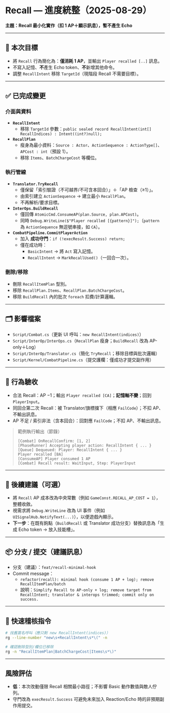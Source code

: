 # Recall — 進度統整（2025-08-29）
**主題：Recall 最小化實作（扣 1 AP＋顯示訊息），暫不產生 Echo**

---

## 🎯 本次目標
- 將 `Recall` 行為簡化為：**僅消耗 1 AP**，並輸出 `Player recalled [..]` 訊息。
- 不寫入記憶、**不**產生 Echo token、**不**新增其他命令。
- 調整 `RecallIntent` 移除 `TargetId`（現階段 Recall 不需要目標）。

---

## ✅ 已完成變更
### 介面與資料
- **`RecallIntent`**
  - 移除 `TargetId` 參數：`public sealed record RecallIntent(int[] RecallIndices) : Intent((int?)null);`
- **`RecallPlan`**
  - 瘦身為最小資料：`Source : Actor`、`ActionSequence : ActionType[]`、`APCost : int`（預設 1）。
  - 移除 `Items`、`BatchChargeCost` 等欄位。

### 執行管線
- **`Translator.TryRecall`**
  - 僅保留「索引驗證（不可越界/不可含本回合）」＋「AP 檢查（≥1）」。
  - 由索引建立 `ActionSequence` → 建立最小 `RecallPlan`。
  - 不再解析/要求目標。
- **`InterOps.BuildRecall`**
  - 僅回傳 `AtomicCmd.ConsumeAP(plan.Source, plan.APCost)`。
  - 同時 `Debug.WriteLine($"Player recalled [{pattern}]");`（`pattern` 為 `ActionSequence` 無逗號串接，如 `CA`）。
- **`CombatPipeline.CommitPlayerAction`**
  - 加入 **成功守門**：`if (!execResult.Success) return;`
  - 僅在成功時：
    - `BasicIntent` → 將 `Act` 寫入記憶。
    - `RecallIntent` → `MarkRecallUsed()`（一回合一次）。

### 刪除/移除
- 刪除 `RecallItemPlan` 型別。
- 移除 `RecallPlan.Items`、`RecallPlan.BatchChargeCost`。
- 移除 `BuildRecall` 內的批次 `foreach` 扣費/計算邏輯。

---

## 🗂 影響檔案
- `Script/Combat.cs`（更新 UI 呼叫：`new RecallIntent(indices)`）
- `Script/InterOp/InterOps.cs`（`RecallPlan` 瘦身；`BuildRecall` 改為 AP-only＋Log）
- `Script/InterOp/Translator.cs`（簡化 `TryRecall`；移除目標與批次邏輯）
- `Script/Kernel/CombatPipeline.cs`（提交護欄：僅成功才提交副作用）

---

## 🧪 行為驗收
- 合法 Recall：AP −1；輸出 `Player recalled [CA]`；**記憶軸不變**；回到 `PlayerInput`。
- 同回合第二次 Recall：被 Translator/旗標擋下（相應 `FailCode`）；不扣 AP、不輸出訊息。
- AP 不足 / 索引非法（含本回合）：回對應 `FailCode`；不扣 AP、不輸出訊息。

> 範例執行輸出（節錄）  
> ```
> [Combat] OnRecallConfirm: [1, 2]
> [PhaseRunner] Accepting player action: RecallIntent { ... }
> [Queue] Dequeued: Player: RecallIntent { ... }
> Player recalled [BA]
> [ConsumeAP] Player consumed 1 AP
> [Combat] Recall result: WaitInput, Step: PlayerInput
> ```

---

## 🧹 後續建議（可選）
- 將 `Recall` AP 成本改為中央常數（例如 `GameConst.RECALL_AP_COST = 1`），整體收斂。
- 視需求將 `Debug.WriteLine` 改為 UI 事件（例如 `UISignalHub.NotifyText(...)`），以便遊戲內顯示。
- **下一步**：在既有鉤點（`BuildRecall` 或 Translator 成功分支）替換訊息為「生成 Echo token → 放入技能槽」。

---

## 📦 分支 / 提交（建議訊息）
- 分支（建議）：`feat/recall-minimal-hook`
- Commit message：
  - `refactor(recall): minimal hook (consume 1 AP + log); remove RecallItemPlan/batch`
  - 說明：`Simplify Recall to AP-only + log; remove target from RecallIntent; translator & interops trimmed; commit only on success.`

---

## 🔎 快速稽核指令
```bash
# 找舊簽名呼叫（應只剩 new RecallIntent(indices)）
rg --line-number "new\s+RecallIntent\s*\(" -n

# 確認刪除型別/欄位已移除
rg -n "RecallItemPlan|BatchChargeCost|Items\s*\)"
```

---

## 風險評估
- **低**：本次改動僅限 Recall 相關最小路徑；不影響 Basic 動作數值與敵人佇列。
- 守門改為 `execResult.Success` 可避免未來加入 Reaction/Echo 時的非預期副作用提交。

